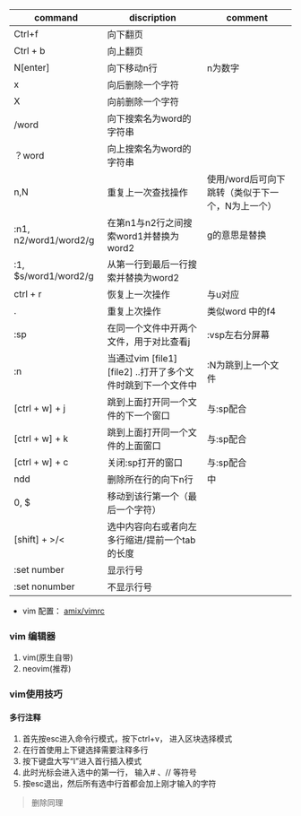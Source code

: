 | command | discription | comment|
|------|----------|---------|
|Ctrl+f| 向下翻页|
| Ctrl + b | 向上翻页|
| N[enter] | 向下移动n行| n为数字|
| x | 向后删除一个字符|
| X | 向前删除一个字符|
| /word | 向下搜索名为word的字符串 | 
| ？word | 向上搜索名为word的字符串|
| n,N | 重复上一次查找操作 | 使用/word后可向下跳转（类似于下一个，N为上一个）
| :n1, n2/word1/word2/g | 在第n1与n2行之间搜索word1并替换为word2| g的意思是替换
|:1, $s/word1/word2/g |从第一行到最后一行搜索并替换为word2
| ctrl + r |恢复上一次操作 | 与u对应
| . | 重复上次操作 | 类似word 中的f4|
| :sp | 在同一个文件中开两个文件，用于对比查看j|:vsp左右分屏幕
|:n |当通过vim [file1] [file2] ..打开了多个文件时跳到下一个文件中| :N为跳到上一个文件
| [ctrl + w] + j | 跳到上面打开同一个文件的下一个窗口|与:sp配合
| [ctrl + w] + k | 跳到上面打开同一个文件的上面窗口 | 与:sp配合
| [ctrl + w] + c | 关闭:sp打开的窗口 | 与:sp配合
| ndd | 删除所在行的向下n行 | 中
|0, $|移动到该行第一个（最后一个字符）| 
|[shift] + >/<|选中内容向右或者向左多行缩进/提前一个tab的长度| 
|:set number|显示行号| 
|:set nonumber|不显示行号| 

- vim 配置：
[amix/vimrc](https://github.com/amix/vimrc)
### vim 编辑器
1. vim(原生自带)
2. neovim(推荐)
### vim使用技巧
#### 多行注释
1. 首先按esc进入命令行模式，按下ctrl+v， 进入区块选择模式
2. 在行首使用上下键选择需要注释多行
3. 按下键盘大写“I”进入首行插入模式
4. 此时光标会进入选中的第一行， 输入# 、// 等符号
5. 按esc退出，然后所有选中行首都会加上刚才输入的字符
> 删除同理